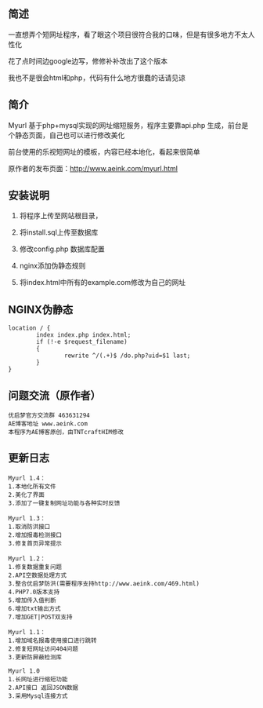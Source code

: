 ## 简述
一直想弄个短网址程序，看了眼这个项目很符合我的口味，但是有很多地方不太人性化

花了点时间边google边写，修修补补改出了这个版本

我也不是很会html和php，代码有什么地方很蠢的话请见谅

## 简介
Myurl 基于php+mysql实现的网址缩短服务，程序主要靠api.php 生成，前台是个静态页面，自己也可以进行修改美化

前台使用的乐视短网址的模板，内容已经本地化，看起来很简单

原作者的发布页面：http://www.aeink.com/myurl.html
## 安装说明
1. 将程序上传至网站根目录，

2. 将install.sql上传至数据库

3. 修改config.php 数据库配置

4. nginx添加伪静态规则

5. 将index.html中所有的example.com修改为自己的网址
    
## NGINX伪静态

    location / {
            index index.php index.html;
            if (!-e $request_filename)
            {
                    rewrite ^/(.+)$ /do.php?uid=$1 last;
            }
    }

## 问题交流（原作者）

    优启梦官方交流群 463631294
    AE博客地址 www.aeink.com
    本程序为AE博客原创，由TNTcraftHIM修改

## 更新日志
	Myurl 1.4：
	1.本地化所有文件
	2.美化了界面
	3.添加了一键复制网址功能与各种实时反馈

	Myurl 1.3：
	1.取消防洪接口
	2.增加报毒检测接口
	3.修复首页异常提示
	
    Myurl 1.2：
    1.修复数据重复问题
    2.API空数据处理方式
    3.整合优启梦防洪(需要程序支持http://www.aeink.com/469.html)
    4.PHP7.0版本支持
    5.增加传入值判断
    6.增加txt输出方式
    7.增加GET|POST双支持

    Myurl 1.1：
    1.增加域名报毒使用接口进行跳转
    2.修复短网址访问404问题
    3.更新防屏蔽检测库

    Myurl 1.0
    1.长网址进行缩短功能
    2.API接口 返回JSON数据
    3.采用Mysql连接方式
